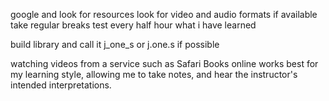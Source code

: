 google and look for resources
look for video and audio formats if available
take regular breaks
test every half hour what i have learned

build library and call it j_one_s or j.one.s if possible

watching videos from a service such as Safari Books online works best for my learning style, allowing me to take notes, and hear the instructor's intended interpretations.